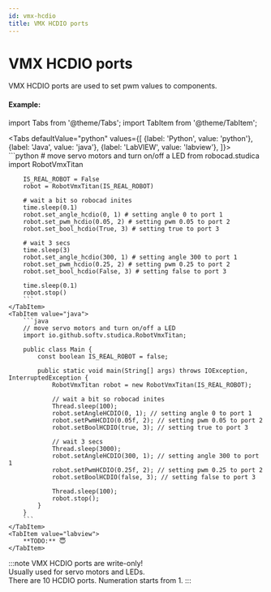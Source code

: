 ```yaml
---
id: vmx-hcdio
title: VMX HCDIO ports
---
```


# VMX HCDIO ports

VMX HCDIO ports are used to set pwm values to components.

#### Example:

import Tabs from '@theme/Tabs';
import TabItem from '@theme/TabItem';

<Tabs
    defaultValue="python"
    values={[
        {label: 'Python', value: 'python'},
        {label: 'Java', value: 'java'},
        {label: 'LabVIEW', value: 'labview'},
    ]}>
    <TabItem value="python">  
        ```python
        # move servo motors and turn on/off a LED
        from robocad.studica import RobotVmxTitan

        IS_REAL_ROBOT = False
        robot = RobotVmxTitan(IS_REAL_ROBOT)
        
        # wait a bit so robocad inites
        time.sleep(0.1)
        robot.set_angle_hcdio(0, 1) # setting angle 0 to port 1
        robot.set_pwm_hcdio(0.05, 2) # setting pwm 0.05 to port 2
        robot.set_bool_hcdio(True, 3) # setting true to port 3

        # wait 3 secs
        time.sleep(3)
        robot.set_angle_hcdio(300, 1) # setting angle 300 to port 1
        robot.set_pwm_hcdio(0.25, 2) # setting pwm 0.25 to port 2
        robot.set_bool_hcdio(False, 3) # setting false to port 3

        time.sleep(0.1)
        robot.stop()
        ```
    </TabItem>
    <TabItem value="java">
        ```java
        // move servo motors and turn on/off a LED
        import io.github.softv.studica.RobotVmxTitan;

        public class Main {
            const boolean IS_REAL_ROBOT = false;

            public static void main(String[] args) throws IOException, InterruptedException {
                RobotVmxTitan robot = new RobotVmxTitan(IS_REAL_ROBOT);

                // wait a bit so robocad inites
                Thread.sleep(100);
                robot.setAngleHCDIO(0, 1); // setting angle 0 to port 1
                robot.setPwmHCDIO(0.05f, 2); // setting pwm 0.05 to port 2
                robot.setBoolHCDIO(true, 3); // setting true to port 3

                // wait 3 secs
                Thread.sleep(3000);
                robot.setAngleHCDIO(300, 1); // setting angle 300 to port 1
                robot.setPwmHCDIO(0.25f, 2); // setting pwm 0.25 to port 2
                robot.setBoolHCDIO(false, 3); // setting false to port 3

                Thread.sleep(100);
                robot.stop();
            }
        }
        ```
    </TabItem>
    <TabItem value="labview">
        **TODO:** 😇
    </TabItem>
</Tabs>   

:::note
VMX HCDIO ports are write-only!  
Usually used for servo motors and LEDs.  
There are 10 HCDIO ports. Numeration starts from 1.
:::
